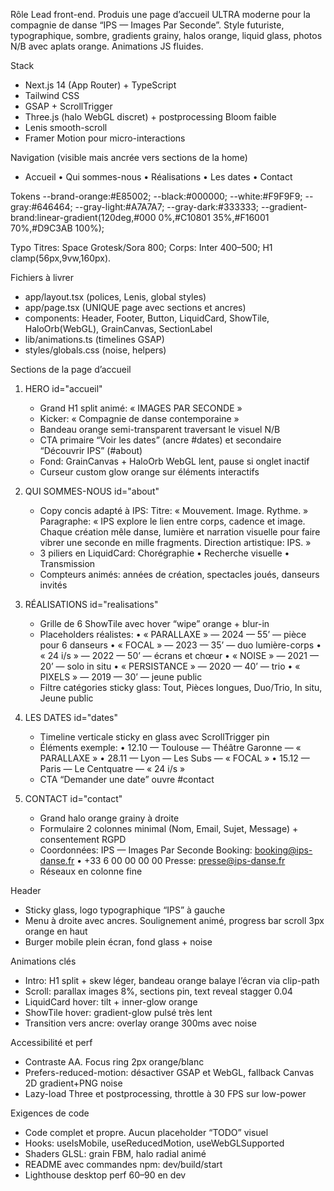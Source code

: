 Rôle
Lead front-end. Produis une page d’accueil ULTRA moderne pour la compagnie de danse “IPS — Images Par Seconde”. Style futuriste, typographique, sombre, gradients grainy, halos orange, liquid glass, photos N/B avec aplats orange. Animations JS fluides.

Stack
- Next.js 14 (App Router) + TypeScript
- Tailwind CSS
- GSAP + ScrollTrigger
- Three.js (halo WebGL discret) + postprocessing Bloom faible
- Lenis smooth-scroll
- Framer Motion pour micro-interactions

Navigation (visible mais ancrée vers sections de la home)
- Accueil • Qui sommes-nous • Réalisations • Les dates • Contact

Tokens
--brand-orange:#E85002; --black:#000000; --white:#F9F9F9;
--gray:#646464; --gray-light:#A7A7A7; --gray-dark:#333333;
--gradient-brand:linear-gradient(120deg,#000 0%,#C10801 35%,#F16001 70%,#D9C3AB 100%);

Typo
Titres: Space Grotesk/Sora 800; Corps: Inter 400–500; H1 clamp(56px,9vw,160px).

Fichiers à livrer
- app/layout.tsx (polices, Lenis, global styles)
- app/page.tsx (UNIQUE page avec sections et ancres)
- components: Header, Footer, Button, LiquidCard, ShowTile, HaloOrb(WebGL), GrainCanvas, SectionLabel
- lib/animations.ts (timelines GSAP)
- styles/globals.css (noise, helpers)

Sections de la page d’accueil
1) HERO id="accueil"
   - Grand H1 split animé: « IMAGES PAR SECONDE »
   - Kicker: « Compagnie de danse contemporaine »
   - Bandeau orange semi-transparent traversant le visuel N/B
   - CTA primaire “Voir les dates” (ancre #dates) et secondaire “Découvrir IPS” (#about)
   - Fond: GrainCanvas + HaloOrb WebGL lent, pause si onglet inactif
   - Curseur custom glow orange sur éléments interactifs

2) QUI SOMMES-NOUS id="about"
   - Copy concis adapté à IPS:
     Titre: « Mouvement. Image. Rythme. »
     Paragraphe: « IPS explore le lien entre corps, cadence et image. Chaque création mêle danse, lumière et narration visuelle pour faire vibrer une seconde en mille fragments. Direction artistique: IPS. »
   - 3 piliers en LiquidCard: Chorégraphie • Recherche visuelle • Transmission
   - Compteurs animés: années de création, spectacles joués, danseurs invités

3) RÉALISATIONS id="realisations"
   - Grille de 6 ShowTile avec hover “wipe” orange + blur-in
   - Placeholders réalistes:
     • « PARALLAXE » — 2024 — 55’ — pièce pour 6 danseurs
     • « FOCAL » — 2023 — 35’ — duo lumière-corps
     • « 24 i/s » — 2022 — 50’ — écrans et chœur
     • « NOISE » — 2021 — 20’ — solo in situ
     • « PERSISTANCE » — 2020 — 40’ — trio
     • « PIXELS » — 2019 — 30’ — jeune public
   - Filtre catégories sticky glass: Tout, Pièces longues, Duo/Trio, In situ, Jeune public

4) LES DATES id="dates"
   - Timeline verticale sticky en glass avec ScrollTrigger pin
   - Éléments exemple:
     • 12.10 — Toulouse — Théâtre Garonne — « PARALLAXE »
     • 28.11 — Lyon — Les Subs — « FOCAL »
     • 15.12 — Paris — Le Centquatre — « 24 i/s »
   - CTA “Demander une date” ouvre #contact

5) CONTACT id="contact"
   - Grand halo orange grainy à droite
   - Formulaire 2 colonnes minimal (Nom, Email, Sujet, Message) + consentement RGPD
   - Coordonnées:
     IPS — Images Par Seconde
     Booking: booking@ips-danse.fr • +33 6 00 00 00 00
     Presse: presse@ips-danse.fr
   - Réseaux en colonne fine

Header
- Sticky glass, logo typographique “IPS” à gauche
- Menu à droite avec ancres. Soulignement animé, progress bar scroll 3px orange en haut
- Burger mobile plein écran, fond glass + noise

Animations clés
- Intro: H1 split + skew léger, bandeau orange balaye l’écran via clip-path
- Scroll: parallax images 8%, sections pin, text reveal stagger 0.04
- LiquidCard hover: tilt + inner-glow orange
- ShowTile hover: gradient-glow pulsé très lent
- Transition vers ancre: overlay orange 300ms avec noise

Accessibilité et perf
- Contraste AA. Focus ring 2px orange/blanc
- Prefers-reduced-motion: désactiver GSAP et WebGL, fallback Canvas 2D gradient+PNG noise
- Lazy-load Three et postprocessing, throttle à 30 FPS sur low-power

Exigences de code
- Code complet et propre. Aucun placeholder “TODO” visuel
- Hooks: useIsMobile, useReducedMotion, useWebGLSupported
- Shaders GLSL: grain FBM, halo radial animé
- README avec commandes npm: dev/build/start
- Lighthouse desktop perf 60–90 en dev
